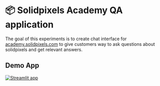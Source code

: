 # 📦 Solidpixels Academy QA application 

The goal of this experiments is to create chat interface for [academy.solidpixels.com](https://academy.solidpixels.com/) to give customers way to ask questions about solidpixels and get relevant answers.

## Demo App

[![Streamlit app](https://static.streamlit.io/badges/streamlit_badge_black_white.svg)](https://solid-academy.streamlit.app/)

